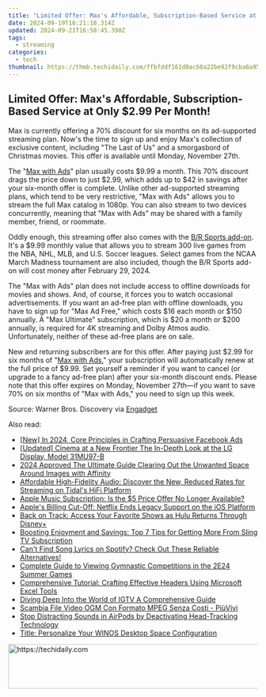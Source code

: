 ```yaml
---
title: "Limited Offer: Max's Affordable, Subscription-Based Service at Only $2.99 Per Month!"
date: 2024-09-19T16:21:18.314Z
updated: 2024-09-21T16:58:45.390Z
tags:
  - streaming
categories:
  - tech
thumbnail: https://thmb.techidaily.com/ffbfddf161d0ac60a22be92f9cba6a955de35f0f8d89dbf512993c012ef61e6c.jpg
---
```


## Limited Offer: Max's Affordable, Subscription-Based Service at Only $2.99 Per Month!

Max is currently offering a 70% discount for six months on its ad-supported streaming plan. Now's the time to sign up and enjoy Max's collection of exclusive content, including "The Last of Us" and a smorgasbord of Christmas movies. This offer is available until Monday, November 27th.

 The "[Max with Ads](https://shop-links.co/link/?exclusive=1&publisher_slug=itechdaily19598&url=https%3A%2F%2Fwww.max.com%2F)" plan usually costs $9.99 a month. This 70% discount drags the price down to just $2.99, which adds up to $42 in savings after your six-month offer is complete. Unlike other ad-supported streaming plans, which tend to be very restrictive, "Max with Ads" allows you to stream the full Max catalog in 1080p. You can also stream to two devices concurrently, meaning that "Max with Ads" may be shared with a family member, friend, or roommate.

 Oddly enough, this streaming offer also comes with the [B/R Sports add-on](https://shop-links.co/link/?exclusive=1&publisher_slug=itechdaily19598&url=https%3A%2F%2Fwww.max.com%2Fsports). It's a $9.99 monthly value that allows you to stream 300 live games from the NBA, NHL, MLB, and U.S. Soccer leagues. Select games from the NCAA March Madness tournament are also included, though the B/R Sports add-on will cost money after February 29, 2024.

 The "Max with Ads" plan does not include access to offline downloads for movies and shows. And, of course, it forces you to watch occasional advertisements. If you want an ad-free plan with offline downloads, you have to sign up for "Max Ad Free," which costs $16 each month or $150 annually. A "Max Ultimate" subscription, which is $20 a month or $200 annually, is required for 4K streaming and Dolby Atmos audio. Unfortunately, neither of these ad-free plans are on sale.

 New and returning subscribers are for this offer. After paying just $2.99 for six months of "[Max with Ads](https://shop-links.co/link/?exclusive=1&publisher_slug=itechdaily19598&url=https%3A%2F%2Fwww.max.com%2F)," your subscription will automatically renew at the full price of $9.99\. Set yourself a reminder if you want to cancel (or upgrade to a fancy ad-free plan) after your six-month discount ends. Please note that this offer expires on Monday, November 27th—if you want to save 70% on six months of "Max with Ads," you need to sign up this week.

 Source: Warner Bros. Discovery via [Engadget](https://www.engadget.com/max-is-offering-70-percent-off-its-ad-supported-plan-for-six-months-in-black-friday-sale-140005554.html?src=rss)

<ins class="adsbygoogle"
     style="display:block"
     data-ad-format="autorelaxed"
     data-ad-client="ca-pub-7571918770474297"
     data-ad-slot="1223367746"></ins>

<ins class="adsbygoogle"
     style="display:block"
     data-ad-client="ca-pub-7571918770474297"
     data-ad-slot="8358498916"
     data-ad-format="auto"
     data-full-width-responsive="true"></ins>

<span class="atpl-alsoreadstyle">Also read:</span>
<div><ul>
<li><a href="https://facebook-videos.techidaily.com/new-in-2024-core-principles-in-crafting-persuasive-facebook-ads/"><u>[New] In 2024, Core Principles in Crafting Persuasive Facebook Ads</u></a></li>
<li><a href="https://extra-tips.techidaily.com/updated-cinema-at-a-new-frontier-the-in-depth-look-at-the-lg-display-model-31mu97-b/"><u>[Updated] Cinema at a New Frontier The In-Depth Look at the LG Display, Model 31MU97-B</u></a></li>
<li><a href="https://some-guidance.techidaily.com/2024-approved-the-ultimate-guide-clearing-out-the-unwanted-space-around-images-with-affinity/"><u>2024 Approved The Ultimate Guide Clearing Out the Unwanted Space Around Images with Affinity</u></a></li>
<li><a href="https://media-tips.techidaily.com/affordable-high-fidelity-audio-discover-the-new-reduced-rates-for-streaming-on-tidals-hifi-platform/"><u>Affordable High-Fidelity Audio: Discover the New, Reduced Rates for Streaming on Tidal's HiFi Platform</u></a></li>
<li><a href="https://media-tips.techidaily.com/apple-music-subscription-is-the-5-price-offer-no-longer-available/"><u>Apple Music Subscription: Is the $5 Price Offer No Longer Available?</u></a></li>
<li><a href="https://media-tips.techidaily.com/apples-billing-cut-off-netflix-ends-legacy-support-on-the-ios-platform/"><u>Apple's Billing Cut-Off: Netflix Ends Legacy Support on the iOS Platform</u></a></li>
<li><a href="https://media-tips.techidaily.com/back-on-track-access-your-favorite-shows-as-hulu-returns-through-disneyplus/"><u>Back on Track: Access Your Favorite Shows as Hulu Returns Through Disney+</u></a></li>
<li><a href="https://media-tips.techidaily.com/boosting-enjoyment-and-savings-top-7-tips-for-getting-more-from-sling-tv-subscription/"><u>Boosting Enjoyment and Savings: Top 7 Tips for Getting More From Sling TV Subscription</u></a></li>
<li><a href="https://media-tips.techidaily.com/cant-find-song-lyrics-on-spotify-check-out-these-reliable-alternatives/"><u>Can't Find Song Lyrics on Spotify? Check Out These Reliable Alternatives!</u></a></li>
<li><a href="https://media-tips.techidaily.com/complete-guide-to-viewing-gymnastic-competitions-in-the-2e24-summer-games/"><u>Complete Guide to Viewing Gymnastic Competitions in the 2E24 Summer Games</u></a></li>
<li><a href="https://win-howtos.techidaily.com/comprehensive-tutorial-crafting-effective-headers-using-microsoft-excel-tools/"><u>Comprehensive Tutorial: Crafting Effective Headers Using Microsoft Excel Tools</u></a></li>
<li><a href="https://instagram-video-recordings.techidaily.com/diving-deep-into-the-world-of-igtv-a-comprehensive-guide/"><u>Diving Deep Into the World of IGTV A Comprehensive Guide</u></a></li>
<li><a href="https://solve-helper.techidaily.com/scambia-file-video-ogm-con-formato-mpeg-senza-costi-piuvivi/"><u>Scambia File Video OGM Con Formato MPEG Senza Costi - PiùVivi</u></a></li>
<li><a href="https://fox-that.techidaily.com/stop-distracting-sounds-in-airpods-by-deactivating-head-tracking-technology/"><u>Stop Distracting Sounds in AirPods by Deactivating Head-Tracking Technology</u></a></li>
<li><a href="https://windows11.techidaily.com/title-personalize-your-winos-desktop-space-configuration/"><u>Title: Personalize Your WINOS Desktop Space Configuration</u></a></li>
</ul></div>

<!-- affiliate ads begin -->
<a href="https://appsumo.8odi.net/c/5597632/2151868/7443" target="_top" id="2151868">
  <img src="//a.impactradius-go.com/display-ad/7443-2151868" border="0" alt="https://techidaily.com" width="600" height="90"/>
</a>
<img height="0" width="0" src="https://appsumo.8odi.net/i/5597632/2151868/7443" style="position:absolute;visibility:hidden;" border="0" />
<!-- affiliate ads end -->

